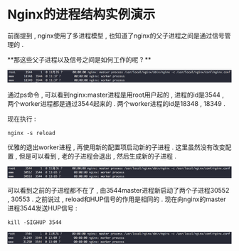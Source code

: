 # Nginx的进程结构实例演示

前面提到 , nginx使用了多进程模型 , 也知道了nginx的父子进程之间是通过信号管理的 .

**那这些父子进程以及信号之间是如何工作的呢 ? **

![](/assets/jinchengid.png)

通过ps命令 , 可以看到nginx:master进程是用root用户起的 , 进程的id是3544 , 两个worker进程都是通过3544起来的 . 两个worker进程的id是18348 , 18349 .

现在执行 :

```
nginx -s reload
```

优雅的退出worker进程 , 再使用新的配置项启动新的子进程 . 这里虽然没有改变配置 , 但是可以看到 , 老的子进程会退出 , 然后生成新的子进程 .

![](/assets/xindezijincheng.png)

可以看到之前的子进程都不在了 , 由3544master进程新启动了两个子进程30552 , 30553 . 之前说过 , reload和HUP信号的作用是相同的 . 现在向nginx的master进程3544发送HUP信号 : 

```
kill -SIGHUP 3544
```

![](/assets/fasonghupxinhao.png)

